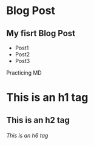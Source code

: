 # Blog Post
## My fisrt Blog Post
* Post1
* Post2
* Post3

Practicing MD

# This is an h1 tag
## This is an h2 tag
###### This is an h6 tag
	


